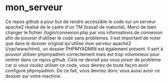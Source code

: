 # mon_serveur

Ce repos github a pour but de rendre accessible le code sur un serveur apache2 réalisé de le cadre d'un TM (travail de maturité).
Merci de bien changer le fichier /login/connexion.php par vos informations de connexion afin de pouvoir d'utiliser le code sans problèmes.
Il est important de noter que dans le dossier original qu'utilise mon serveur apache2 (/var/www/html), un dossier PHPMYADMIN est également présent. Il sert à pouvoir utiliser phpmyadmin correctement mais est trop volumineux pour rentrer dans ce repos github. Cela ne devrait pas vous poser de problème car si vous voulez utiliser ce code, vous devrez de toute façon avoir configuré phpmyadmin. De ce fait, vous devriez donc vous aussi avoir ce dossier sur votre machine.
